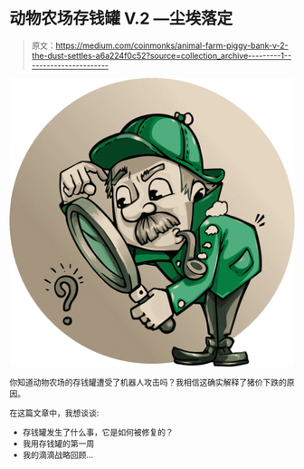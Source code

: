 # 动物农场存钱罐 V.2 —尘埃落定

> 原文：<https://medium.com/coinmonks/animal-farm-piggy-bank-v-2-the-dust-settles-a6a224f0c52?source=collection_archive---------1----------------------->

![](img/f3f826c31657144a20bc8d11dbb5d6f0.png)

你知道动物农场的存钱罐遭受了机器人攻击吗？我相信这确实解释了猪价下跌的原因。

在这篇文章中，我想谈谈:

*   存钱罐发生了什么事，它是如何被修复的？
*   我用存钱罐的第一周
*   我的滴滴战略回顾…